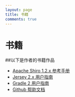 ```yaml
---
layout: page
title: 书籍
comments: true
---
```


# 书籍

##以下是作者的书籍作品

* [Apache Shiro 1.2.x 参考手册](http://waylau.gitbooks.io/apache-shiro-1-2-x-reference/)
* [Jersey 2.x 用户指南](https://github.com/waylau/Jersey-2.x-User-Guide)
* [Gradle 2 用户指南](https://github.com/waylau/Gradle-2-User-Guide)
* [Github 帮助文档](https://github.com/waylau/github-help)
